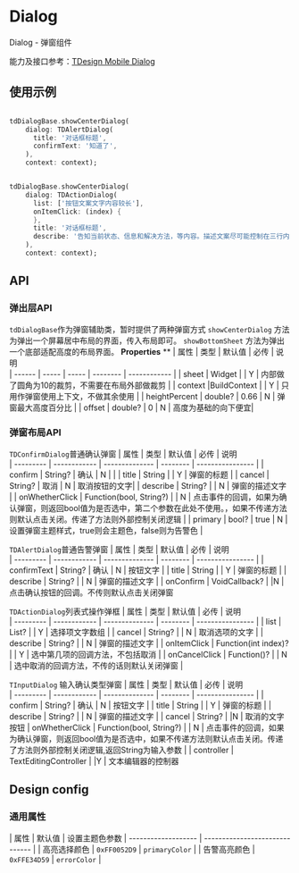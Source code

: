 # Dialog


Dialog - 弹窗组件


能力及接口参考：[TDesign Mobile Dialog](http://tdesign.woa.com/vue-mobile/components/dialog)


## 使用示例


```dart

tdDialogBase.showCenterDialog(
    dialog: TDAlertDialog(
      title: '对话框标题',
      confirmText: '知道了',
    ),
    context: context);


tdDialogBase.showCenterDialog(
    dialog: TDActionDialog(
      list: ['按钮文案文字内容较长'],
      onItemClick: (index) {
      },
      title: '对话框标题',
      describe: '告知当前状态、信息和解决方法，等内容。描述文案尽可能控制在三行内',
    ),
    context: context);
```


## API

### 弹出层API
`tdDialogBase`作为弹窗辅助类，暂时提供了两种弹窗方式
`showCenterDialog` 方法为弹出一个屏幕居中布局的界面，传入布局即可。
`showBottomSheet` 方法为弹出一个底部适配高度的布局界面。
**Properties** **
| 属性      | 类型         | 默认值      | 必传 | 说明                                                         
| ------ | ----- | ----- | -------- | ------------ |
| sheet | Widget |  | Y | 内部做了圆角为10的裁剪，不需要在布局外部做裁剪 |
| context |BuildContext |  | Y | 只用作弹窗使用上下文，不做其余使用 |
| heightPercent | double? | 0.66 | N | 弹窗最大高度百分比 |
| offset | double? | 0 | N | 高度为基础的向下便宜|

### 弹窗布局API
`TDConfirmDialog`普通确认弹窗
| 属性      | 类型         | 默认值      | 必传 | 说明                                                         
| --------- | ------------ | -------------- | -------- | ---------------- |
| confirm     | String?       |    确认     | N    |   |
| title     | String |             | Y    | 弹窗的标题 |
| cancel | String?  |             取消                  | N    | 取消按钮的文字|
| describe   | String?       |                       | N    | 弹窗的描述文字       |
| onWhetherClick  | Function(bool, String?)      |      | N    | 点击事件的回调，如果为确认弹窗，则返回bool值为是否选中，第二个参数在此处不使用。，如果不传递方法则默认点击关闭。传递了方法则外部控制关闭逻辑 |
| primary     | bool?       | true  | N    | 设置弹窗主题样式，true则会主题色，false则为告警色  | 

`TDAlertDialog`普通告警弹窗
| 属性      | 类型         | 默认值      | 必传 | 说明                                                         
| --------- | ------------ | -------------- | -------- | ---------------- |
| confirmText     | String?       |    确认     | N    | 按钮文字  |
| title     | String |             | Y    | 弹窗的标题 |
| describe   | String?       |                       | N    | 弹窗的描述文字       |
| onConfirm  | VoidCallback?  |   |N    |点击确认按钮的回调。不传则默认点击关闭弹窗

`TDActionDialog`列表式操作弹框
| 属性      | 类型         | 默认值      | 必传 | 说明                                                         
| --------- | ------------ | -------------- | -------- | ---------------- |
| list     | List<String>?       |         | Y    | 选择项文字数组  |
| cancel     | String? |             | N    | 取消选项的文字 |
| describe   | String?       |                       | N    | 弹窗的描述文字       |
| onItemClick   | Function(int index)?       |        | Y    | 选中第几项的回调方法，不包括取消      |
| onCancelClick   | Function()?       |        | N  | 选中取消的回调方法，不传的话则默认关闭弹窗      |
    

`TInputDialog` 输入确认类型弹窗
| 属性      | 类型         | 默认值      | 必传 | 说明                                                         
| --------- | ------------ | -------------- | -------- | ---------------- |
| confirm     | String?       |    确认     | N    | 按钮文字  |
| title     | String |             | Y    | 弹窗的标题 |
| describe   | String?       |                       | N    | 弹窗的描述文字       |
| cancel  |  String?  |   |N    | 取消的文字按钮
| onWhetherClick  | Function(bool, String?)      |      | N    | 点击事件的回调，如果为确认弹窗，则返回bool值为是否选中，如果不传递方法则默认点击关闭。传递了方法则外部控制关闭逻辑,返回String为输入参数 |
| controller  | TextEditingController  |   |Y    | 文本编辑器的控制器


## Design config

### 通用属性

  | 属性                | 默认值                           | 设置主题色参数
  | ------------------- | ------------------------------ |
  | 高亮选择颜色    | `0xFF0052D9`     |    `primaryColor` |
    | 告警高亮颜色    | `0xFFE34D59`     |    `errorColor` |
    
    


